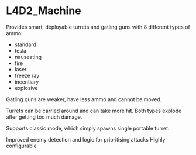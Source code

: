 # L4D2_Machine

Provides smart, deployable turrets and gatling guns with 8 different types of ammo:

- standard
- tesla
- nauseating
- fire
- laser
- freeze ray
- incentiary
- explosive


Gatling guns are weaker, have less ammo and cannot be moved.

Turrets can be carried around and can take more hit.
Both types explode after getting too much damage.

Supports classic mode, which simply spawns single portable turret.

Improved enemy detection and logic for prioritising attacks
Highly configurable
